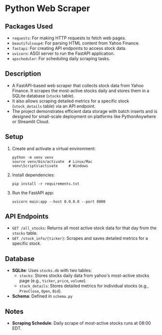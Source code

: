# Python Web Scraper

## Packages Used

- `requests`: For making HTTP requests to fetch web pages.
- `beautifulsoup4`: For parsing HTML content from Yahoo Finance.
- `fastapi`: For creating API endpoints to access stock data.
- `uvicorn`: ASGI server to run the FastAPI application.
- `apscheduler`: For scheduling daily scraping tasks.

## Description

- A FastAPI-based web scraper that collects stock data from Yahoo Finance. It scrapes the most-active stocks daily and stores them in a SQLite database (`stocks` table).
- It also allows scraping detailed metrics for a specific stock (`stock_details` table) via an API endpoint.
- The project demonstrates efficient data storage with batch inserts and is designed for small-scale deployment on platforms like PythonAnywhere or Streamlit Cloud.

## Setup

1. Create and activate a virtual environment:

   ```
   python -m venv venv
   source venv/bin/activate  # Linux/Mac
   venv\Scripts\activate     # Windows
   ```

2. Install dependencies:

   ```
   pip install -r requirements.txt
   ```

3. Run the FastAPI app:

   ```
   uvicorn main:app --host 0.0.0.0 --port 8000
   ```

## API Endpoints

- `GET /all_stocks`: Returns all most active stock data for that day from the `stocks` table.
- `GET /stock_info/{ticker}`: Scrapes and saves detailed metrics for a specific stock.

## Database

- **SQLite**: Uses `stocks.db` with two tables:
  - `stocks`: Stores stocks daily data from yahoo's most-active stocks page (e.g., `ticker`, `price`, `volume`).
  - `stock_details`: Stores detailed metrics for individual stocks (e.g., `PrevClose`, `Open`, `Bid`).
- **Schema**: Defined in `schema.py`

## Notes

- **Scraping Schedule**: Daily scrape of most-active stocks runs at 08:00 EDT.
